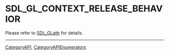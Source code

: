 # SDL_GL_CONTEXT_RELEASE_BEHAVIOR

Please refer to [SDL_GLattr](SDL_GLattr) for details.

----
[CategoryAPI](CategoryAPI), [CategoryAPIEnumerators](CategoryAPIEnumerators)

